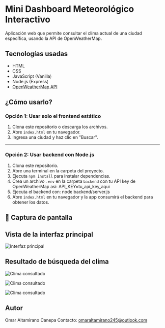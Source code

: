 # Mini Dashboard Meteorológico Interactivo

Aplicación web que permite consultar el clima actual de una ciudad específica, usando la API de OpenWeatherMap.

## Tecnologías usadas

- HTML
- CSS
- JavaScript (Vanilla)
- Node.js (Express)
- [OpenWeatherMap API](https://openweathermap.org/api)

## ¿Cómo usarlo?

### Opción 1: Usar solo el frontend estático

1. Clona este repositorio o descarga los archivos.
2. Abre `index.html` en tu navegador.
3. Ingresa una ciudad y haz clic en "Buscar".

---

### Opción 2: Usar backend con Node.js

1. Clona este repositorio.
2. Abre una terminal en la carpeta del proyecto.
3. Ejecuta `npm install` para instalar dependencias.
4. Crea un archivo `.env` en la carpeta `backend` con tu API key de OpenWeatherMap así: API_KEY=tu_api_key_aqui
5. Ejecuta el backend con: node backend/server.js
6. Abre `index.html` en tu navegador y la app consumirá el backend para obtener los datos.

## 📸 Captura de pantalla

## Vista de la interfaz principal

![Interfaz principal](./images/captura1.png)

## Resultado de búsqueda del clima

![Clima consultado](./images/captura2.png)

![Clima consultado](./images/captura3.png)

![Clima consultado](./images/captura4.png)

## Autor

Omar Altamirano Canepa
Contacto: omaraltamirano245@outlook.com
